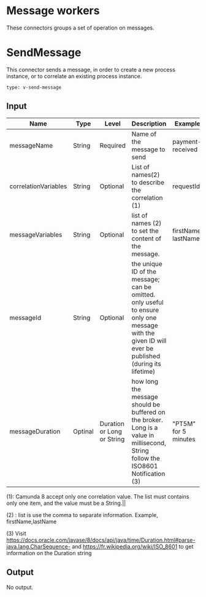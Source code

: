 # Message workers

These connectors groups a set of operation on messages.

# SendMessage

This connector sends a message, in order to create a new process instance, or to correlate an existing process instance.

````
type: v-send-message
````

## Input

| Name                 | Type    | Level                      | Description                                                                                                                                         | Example              |
|----------------------|---------|----------------------------|-----------------------------------------------------------------------------------------------------------------------------------------------------|----------------------|
| messageName          | String  | Required                   | Name of the message to send                                                                                                                         | payment-received     |
| correlationVariables | String  | Optional                   | List of names(2) to describe the correlation (1)                                                                                                    | requestId            |
| messageVariables     | String  | Optional                   | list of names (2) to set the content of the message.                                                                                                | firstName, lastName  |
| messageId            | String  | Optional                   | the unique ID of the message; can be omitted. only useful to ensure only one message with the given ID will ever be published (during its lifetime) ||     |
| messageDuration      | Optinal | Duration or Long or String | how long the message should be buffered on the broker. Long is a value in millisecond, String follow the ISO8601 Notification (3)                   | "PT5M" for 5 minutes |

(1): Camunda 8 accept only one correlation value. The list must contains only one item, and the value must be a
String.||

(2) : list is use the comma to separate information. Example, firstName,lastName

(3) Visit https://docs.oracle.com/javase/8/docs/api/java/time/Duration.html#parse-java.lang.CharSequence-
and https://fr.wikipedia.org/wiki/ISO_8601 to get information on the Duration string

## Output

No output.
